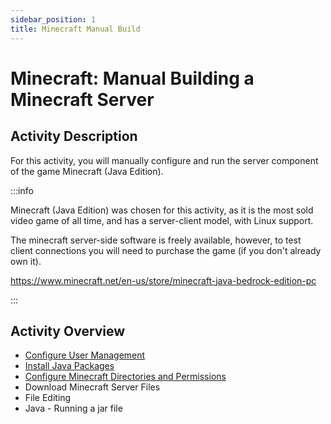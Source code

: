 ```yaml
---
sidebar_position: 1
title: Minecraft Manual Build
---
```

# Minecraft: Manual Building a Minecraft Server 

## Activity Description

For this activity, you will manually configure and run the server component of the game Minecraft (Java Edition).

:::info

Minecraft (Java Edition) was chosen for this activity, as it is the most sold video game of all time, and has a server-client model, with Linux support. 

The minecraft server-side software is freely available, however, to test client connections you will need to purchase the game (if you don't already own it). 

https://www.minecraft.net/en-us/store/minecraft-java-bedrock-edition-pc

:::

## Activity Overview

- [Configure User Management](./user-mgm.md)
- [Install Java Packages](./java-pkgs.md)
- [Configure Minecraft Directories and Permissions](./permissions.md)
- Download Minecraft Server Files
- File Editing
- Java - Running a jar file  